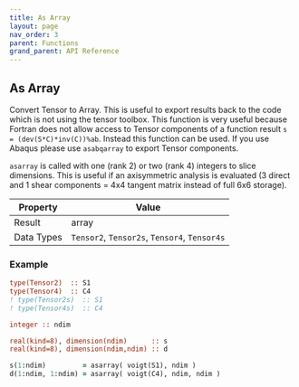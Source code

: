 ```yaml
---
title: As Array
layout: page
nav_order: 3
parent: Functions
grand_parent: API Reference
---
```


## As Array

Convert Tensor to Array. This is useful to export results back to the code which is not using the tensor toolbox. This function is very useful because Fortran does not allow access to Tensor components of a function result `s = (dev(S*C)*inv(C))%ab`. Instead this function can be used. If you use Abaqus please use `asabqarray` to export Tensor components.

`asarray` is called with one (rank 2) or two (rank 4) integers to slice dimensions. This is useful if an axisymmetric analysis is evaluated (3 direct and 1 shear components = 4x4 tangent matrix instead of full 6x6 storage).

| Property   | Value                  |
| ---        | ---                    |
| Result     | array                  |
| Data Types | `Tensor2`, `Tensor2s`, `Tensor4`, `Tensor4s`  |

### Example

```fortran
type(Tensor2)  :: S1
type(Tensor4)  :: C4
! type(Tensor2s)  :: S1
! type(Tensor4s)  :: C4

integer :: ndim

real(kind=8), dimension(ndim)      :: s
real(kind=8), dimension(ndim,ndim) :: d

s(1:ndim)         = asarray( voigt(S1), ndim )
d(1:ndim, 1:ndim) = asarray( voigt(C4), ndim, ndim )
```
